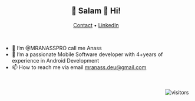 <h2 align="center">👋 Salam 🔶 Hi!</h2>
<p align="center">
  <a href="https://mranasspro.github.io" target="_blank">Contact</a> •
  <a href="https://www.linkedin.com/in/anass-radi1" target="_blank">LinkedIn</a> 
</p>
<br/>

- 👋 I’m @MRANASSPRO call me Anass
- 👀 I’m  a passionate Mobile Software developer with 4+years of experience in Android Development
- 📫 How to reach me via email mranass.deu@gmail.com

<br/>
<div align="right">

![visitors](https://visitor-badge.glitch.me/badge?page_id=MRANASSPRO.MRANASSPRO)

</div>
